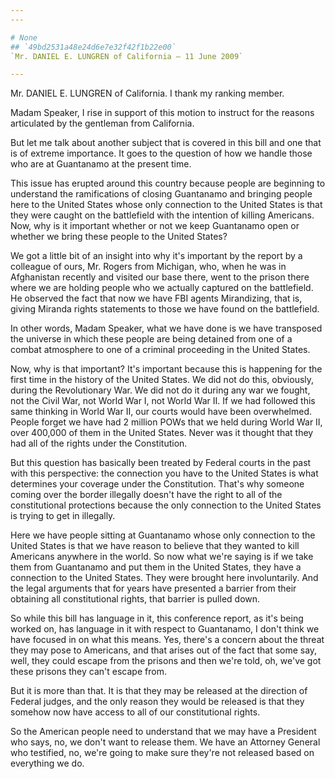 ```yaml
---
---

# None
## `49bd2531a48e24d6e7e32f42f1b22e00`
`Mr. DANIEL E. LUNGREN of California — 11 June 2009`

---
```



Mr. DANIEL E. LUNGREN of California. I thank my ranking member.

Madam Speaker, I rise in support of this motion to instruct for the 
reasons articulated by the gentleman from California.



But let me talk about another subject that is covered in this bill 
and one that is of extreme importance. It goes to the question of how 
we handle those who are at Guantanamo at the present time.

This issue has erupted around this country because people are 
beginning to understand the ramifications of closing Guantanamo and 
bringing people here to the United States whose only connection to the 
United States is that they were caught on the battlefield with the 
intention of killing Americans. Now, why is it important whether or not 
we keep Guantanamo open or whether we bring these people to the United 
States?

We got a little bit of an insight into why it's important by the 
report by a colleague of ours, Mr. Rogers from Michigan, who, when he 
was in Afghanistan recently and visited our base there, went to the 
prison there where we are holding people who we actually captured on 
the battlefield. He observed the fact that now we have FBI agents 
Mirandizing, that is, giving Miranda rights statements to those we have 
found on the battlefield.

In other words, Madam Speaker, what we have done is we have 
transposed the universe in which these people are being detained from 
one of a combat atmosphere to one of a criminal proceeding in the 
United States.

Now, why is that important? It's important because this is happening 
for the first time in the history of the United States. We did not do 
this, obviously, during the Revolutionary War. We did not do it during 
any war we fought, not the Civil War, not World War I, not World War 
II. If we had followed this same thinking in World War II, our courts 
would have been overwhelmed. People forget we have had 2 million POWs 
that we held during World War II, over 400,000 of them in the United 
States. Never was it thought that they had all of the rights under the 
Constitution.

But this question has basically been treated by Federal courts in the 
past with this perspective: the connection you have to the United 
States is what determines your coverage under the Constitution. That's 
why someone coming over the border illegally doesn't have the right to 
all of the constitutional protections because the only connection to 
the United States is trying to get in illegally.

Here we have people sitting at Guantanamo whose only connection to 
the United States is that we have reason to believe that they wanted to 
kill Americans anywhere in the world. So now what we're saying is if we 
take them from Guantanamo and put them in the United States, they have 
a connection to the United States. They were brought here 
involuntarily. And the legal arguments that for years have presented a 
barrier from their obtaining all constitutional rights, that barrier is 
pulled down.

So while this bill has language in it, this conference report, as 
it's being worked on, has language in it with respect to Guantanamo, I 
don't think we have focused in on what this means. Yes, there's a 
concern about the threat they may pose to Americans, and that arises 
out of the fact that some say, well, they could escape from the prisons 
and then we're told, oh, we've got these prisons they can't escape 
from.

But it is more than that. It is that they may be released at the 
direction of Federal judges, and the only reason they would be released 
is that they somehow now have access to all of our constitutional 
rights.

So the American people need to understand that we may have a 
President who says, no, we don't want to release them. We have an 
Attorney General who testified, no, we're going to make sure they're 
not released based on everything we do.